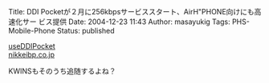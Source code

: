 Title: DDI Pocketが２月に256kbpsサービススタート、AirH"PHONE向けにも高速化サー ビス提供
Date: 2004-12-23 11:43
Author: masayukig
Tags: PHS-Mobile-Phone
Status: published

[useDDIPocket](http://kamo.pos.to/dpoke/)  
[nikkeibp.co.jp](http://itpro.nikkeibp.co.jp/free/NBY/NEWS/20041221/1/)

KWINSもそのうち追随するよね？
